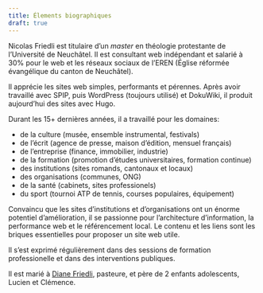 ```yaml
---
title: Élements biographiques
draft: true
---
```


Nicolas Friedli est titulaire d’un *master* en théologie protestante de l’Université de Neuchâtel. Il est consultant web indépendant et salarié à 30% pour le web et les réseaux sociaux de l’EREN (Église réformée évangélique du canton de Neuchâtel).

Il apprécie les sites web simples, performants et pérennes. Après avoir travaillé avec SPIP, puis WordPress (toujours utilisé) et DokuWiki, il produit aujourd’hui des sites avec Hugo.

Durant les 15+ dernières années, il a travaillé pour les domaines:

- de la culture (musée, ensemble instrumental, festivals)
- de l’écrit (agence de presse, maison d’édition, mensuel français)
- de l’entreprise (finance, immobilier, industrie)
- de la formation (promotion d’études universitaires, formation continue)
- des institutions (sites romands, cantonaux et locaux)
- des organisations (communes, ONG)
- de la santé (cabinets, sites professionels)
- du sport (tournoi ATP de tennis, courses populaires, équipement)

Convaincu que les sites d’institutions et d’organisations ont un énorme potentiel d’amélioration, il se passionne pour l’architecture d’information, la performance web et le référencement local. Le contenu et les liens sont les briques essentielles pour proposer un site web utile.

Il s’est exprimé régulièrement dans des sessions de formation professionelle et dans des interventions publiques.

Il est marié à [Diane Friedli](https://dianefriedli.ch/), pasteure, et père de 2 enfants adolescents, Lucien et Clémence.